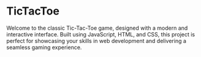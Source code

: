 # TicTacToe
Welcome to the classic Tic-Tac-Toe game, designed with a modern and interactive interface. Built using JavaScript, HTML, and CSS, this project is perfect for showcasing your skills in web development and delivering a seamless gaming experience.
